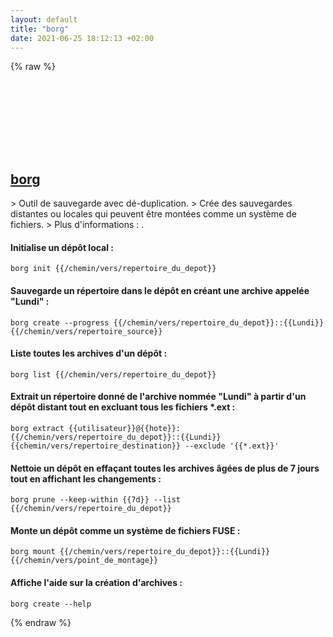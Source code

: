 ```yaml
---
layout: default
title: "borg"
date: 2021-06-25 18:12:13 +02:00
---
```

{% raw %}
<h2 id="borg">
  <a href="/fr/common/borg.html">borg</a> <a href="#borg"><svg class="icon">
    <use href="/assets/images/unicode_sprite.svg#link" />
  </svg></a>
</h2>
> Outil de sauvegarde avec dé-duplication.
> Crée des sauvegardes distantes ou locales qui peuvent être montées comme un système de fichiers.
> Plus d'informations : <https://borgbackup.readthedocs.io/en/stable/usage/general.html>.

#### Initialise un dépôt local :
```shell
borg init {{/chemin/vers/repertoire_du_depot}}
```
#### Sauvegarde un répertoire dans le dépôt en créant une archive appelée "Lundi" :
```shell
borg create --progress {{/chemin/vers/repertoire_du_depot}}::{{Lundi}} {{/chemin/vers/repertoire_source}}
```
#### Liste toutes les archives d'un dépôt :
```shell
borg list {{/chemin/vers/repertoire_du_depot}}
```
#### Extrait un répertoire donné de l'archive nommée "Lundi" à partir d'un dépôt distant tout en excluant tous les fichiers *.ext :
```shell
borg extract {{utilisateur}}@{{hote}}:{{/chemin/vers/repertoire_du_depot}}::{{Lundi}} {{chemin/vers/repertoire_destination}} --exclude '{{*.ext}}'
```
#### Nettoie un dépôt en effaçant toutes les archives âgées de plus de 7 jours tout en affichant les changements :
```shell
borg prune --keep-within {{7d}} --list {{/chemin/vers/repertoire_du_depot}}
```
#### Monte un dépôt comme un système de fichiers FUSE :
```shell
borg mount {{/chemin/vers/repertoire_du_depot}}::{{Lundi}} {{/chemin/vers/point_de_montage}}
```
#### Affiche l'aide sur la création d'archives :
```shell
borg create --help
```
{% endraw %}